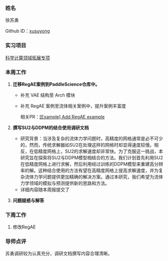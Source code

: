 ### 姓名
徐苏勇

Github ID：[xusuyong](https://github.com/xusuyong)

### 实习项目
[科学计算领域拓展专项](https://github.com/PaddlePaddle/community/blob/master/hackathon/hackathon_5th/%E3%80%90PaddlePaddle%20Hackathon%205th%E3%80%91%E9%A3%9E%E6%A1%A8%E6%8A%A4%E8%88%AA%E8%AE%A1%E5%88%92%E9%9B%86%E8%AE%AD%E8%90%A5%E9%A1%B9%E7%9B%AE%E5%90%88%E9%9B%86.md#%E9%A1%B9%E7%9B%AE%E5%8D%81%E4%B8%89%E7%A7%91%E5%AD%A6%E8%AE%A1%E7%AE%97%E9%A2%86%E5%9F%9F%E6%8B%93%E5%B1%95%E4%B8%93%E9%A1%B9)

### 本周工作

1. **迁移RegAE案例到PaddleScience仓库中。**
   
   * 补充 VAE 结构至 Arch 模块
   
   * 补充 RegAE 案例至流体相关案例中，提升案例丰富度
   
     相关PR：[[Example] Add RegAE example](https://github.com/PaddlePaddle/PaddleScience/pull/660)
   
2. **撰写SU2与DDPM的结合使用调研文档**

   * 研究背景：当涉及复杂的流体力学问题时，高精度的网格通常是必不可少的，然而，传统求解器如SU2在处理这样的网格时却显得速度较慢。相反，在低精度网格上，SU2的求解速度却非常快。为了克服这一挑战，本研究旨在探索将SU2与DDPM模型相结合的方法。我们计划首先利用SU2在低精度网格上进行求解，然后利用经过训练的DDPM模型来重建高分辨率的解。这种结合使用的方法有望在高精度网格上提高求解速度，并为复杂流体力学问题提供更加精确的解决方案。通过本研究，我们希望为流体力学领域的模拟与预测提供新的思路和方法。
   * 详细内容随本周报提交了

3. **问题疑惑与解答**

### 下周工作

1. 修改RegAE

### 导师点评

苏勇调研较为认真充分，调研文档撰写内容合理清晰。
​	

